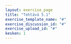 ```yaml
---
layout: exercise_page
title: "Tehtävä 5.1"
exercise_template_name: "#"
exercise_discussion_id: "#"
exercise_upload_id: "#"
kesken: 1
---
```


